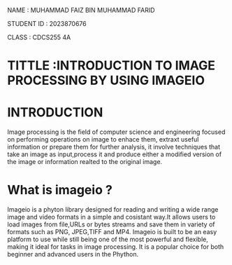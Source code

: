 NAME : MUHAMMAD FAIZ BIN MUHAMMAD FARID

STUDENT ID : 2023870676

CLASS : CDCS255 4A

# TITTLE :INTRODUCTION TO IMAGE PROCESSING BY USING IMAGEIO
# INTRODUCTION
Image processing is the field of computer science and engineering focused on performing operations on image to enhace them, extraxt useful information or prepare them for further analysis, it involve techniques that take an image as input,process it and produce either a modified version of the image or information realted to the original image.

# What is imageio ?
Imageio is a phyton library designed for reading and writing a wide range image and video formats in a simple and cosistant way.It allows users to load images from file,URLs or bytes streams and save them in variety of formats such as PNG, JPEG,TIFF and MP4. Imageio is built to be an easy platform to use while still being one of the most powerful and flexible, making it ideal for tasks in image processing. It is a popular choice for both beginner and advanced users in the Phython.

